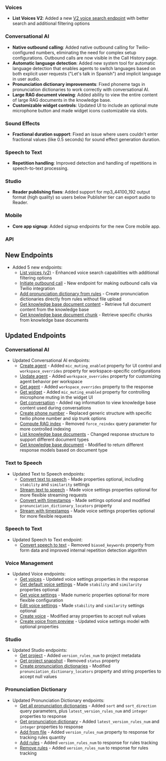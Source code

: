 ### Voices

- **List Voices V2**: Added a new [V2 voice search endpoint](/docs/api-reference/voices/search) with better search and additional filtering options

### Conversational AI

- **Native outbound calling**: Added native outbound calling for Twilio-configured numbers, eliminating the need for complex setup configurations. Outbound calls are now visible in the Call History page.
- **Automatic language detection**: Added new system tool for automatic language detection that enables agents to switch languages based on both explicit user requests ("Let's talk in Spanish") and implicit language in user audio.
- **Pronunciation dictionary improvements**: Fixed phoneme tags in pronunciation dictionaries to work correctly with conversational AI.
- **Large RAG document viewing**: Added ability to view the entire content of large RAG documents in the knowledge base.
- **Customizable widget controls**: Updated UI to include an optional mute microphone button and made widget icons customizable via slots.

### Sound Effects

- **Fractional duration support**: Fixed an issue where users couldn't enter fractional values (like 0.5 seconds) for sound effect generation duration.

### Speech to Text

- **Repetition handling**: Improved detection and handling of repetitions in speech-to-text processing.

### Studio

- **Reader publishing fixes**: Added support for mp3_44100_192 output format (high quality) so users below Publisher tier can export audio to Reader.

### Mobile

- **Core app signup**: Added signup endpoints for the new Core mobile app.

### API

<Accordion title="View API changes">

## New Endpoints

- Added 5 new endpoints:
  - [List voices (v2)](/docs/api-reference/voices/search) - Enhanced voice search capabilities with additional filtering options
  - [Initiate outbound call](/docs/api-reference/conversations/outbound-call) - New endpoint for making outbound calls via Twilio integration
  - [Add pronunciation dictionary from rules](/docs/api-reference/pronunciation-dictionary/add-rules) - Create pronunciation dictionaries directly from rules without file upload
  - [Get knowledge base document content](/docs/api-reference/knowledge-base/get-knowledge-base-document-content) - Retrieve full document content from the knowledge base
  - [Get knowledge base document chunk](/docs/api-reference/knowledge-base/get-knowledge-base-document-part-by-id) - Retrieve specific chunks from knowledge base documents

## Updated Endpoints

### Conversational AI

- Updated Conversational AI endpoints:
  - [Create agent](/docs/api-reference/agents/create) - Added `mic_muting_enabled` property for UI control and `workspace_overrides` property for workspace-specific configurations
  - [Update agent](/docs/api-reference/agents/update) - Added `workspace_overrides` property for customizing agent behavior per workspace
  - [Get agent](/docs/api-reference/agents/get) - Added `workspace_overrides` property to the response
  - [Get widget](/docs/api-reference/widget/get-agent-widget) - Added `mic_muting_enabled` property for controlling microphone muting in the widget UI
  - [Get conversation](/docs/api-reference/conversations/get-conversation) - Added rag information to view knowledge base content used during conversations
  - [Create phone number](/docs/api-reference/phone-numbers/create) - Replaced generic structure with specific twilio phone number and sip trunk options
  - [Compute RAG index](/docs/conversational-ai/api-reference/knowledge-base/compute-rag-index) - Removed `force_reindex` query parameter for more controlled indexing
  - [List knowledge base documents](/docs/api-reference/knowledge-base/get-knowledge-base-list) - Changed response structure to support different document types
  - [Get knowledge base document](/docs/api-reference/knowledge-base/get) - Modified to return different response models based on document type

### Text to Speech

- Updated Text to Speech endpoints:
  - [Convert text to speech](/docs/api-reference/text-to-speech/convert) - Made properties optional, including `stability` and `similarity` settings
  - [Stream text to speech](/docs/api-reference/text-to-speech/convert-as-stream) - Made voice settings properties optional for more flexible streaming requests
  - [Convert with timestamps](/docs/api-reference/text-to-speech/convert-with-timestamps) - Made settings optional and modified `pronunciation_dictionary_locators` property
  - [Stream with timestamps](/docs/api-reference/text-to-speech/stream-with-timestamps) - Made voice settings properties optional for more flexible requests

### Speech to Text

- Updated Speech to Text endpoint:
  - [Convert speech to text](/docs/api-reference/speech-to-text/convert) - Removed `biased_keywords` property from form data and improved internal repetition detection algorithm

### Voice Management

- Updated Voice endpoints:
  - [Get voices](/docs/api-reference/voices/search) - Updated voice settings properties in the response
  - [Get default voice settings](/docs/api-reference/voices/settings/get-default) - Made `stability` and `similarity` properties optional
  - [Get voice settings](/docs/api-reference/voices/settings/get) - Made numeric properties optional for more flexible configuration
  - [Edit voice settings](/docs/api-reference/voices/settings/update) - Made `stability` and `similarity` settings optional
  - [Create voice](/docs/api-reference/voices/ivc/create) - Modified array properties to accept null values
  - [Create voice from preview](/docs/api-reference/legacy/voices/create-voice-from-preview) - Updated voice settings model with optional properties

### Studio

- Updated Studio endpoints:
  - [Get project](/docs/api-reference/studio/get-project) - Added `version_rules_num` to project metadata
  - [Get project snapshot](/docs/api-reference/studio/get-project-snapshot) - Removed `status` property
  - [Create pronunciation dictionaries](/docs/api-reference/studio/create-pronunciation-dictionaries) - Modified `pronunciation_dictionary_locators` property and string properties to accept null values

### Pronunciation Dictionary

- Updated Pronunciation Dictionary endpoints:
  - [Get all pronunciation dictionaries](/docs/api-reference/pronunciation-dictionary/get-all) - Added `sort` and `sort_direction` query parameters, plus `latest_version_rules_num` and `integer` properties to response
  - [Get pronunciation dictionary](/docs/api-reference/pronunciation-dictionary/get) - Added `latest_version_rules_num` and `integer` properties to response
  - [Add from file](/docs/api-reference/pronunciation-dictionary/add-from-file) - Added `version_rules_num` property to response for tracking rules quantity
  - [Add rules](/docs/api-reference/pronunciation-dictionary/add-rules) - Added `version_rules_num` to response for rules tracking
  - [Remove rules](/docs/api-reference/pronunciation-dictionary/remove-rules) - Added `version_rules_num` to response for rules tracking

</Accordion>
